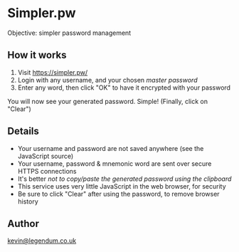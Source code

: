 Simpler.pw
==========

Objective: simpler password management


## How it works

1. Visit https://simpler.pw/
2. Login with any username, and your chosen *master password*
3. Enter any word, then click "OK" to have it encrypted with your password

You will now see your generated password. Simple! (Finally, click on "Clear")


## Details

* Your username and password are not saved anywhere (see the JavaScript source)
* Your username, password & mnemonic word are sent over secure HTTPS connections
* It's better *not to copy/paste the generated password using the clipboard*
* This service uses very little JavaScript in the web browser, for security
* Be sure to click "Clear" after using the password, to remove browser history


## Author

kevin@legendum.co.uk
